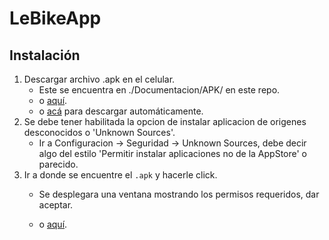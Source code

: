# LeBikeApp

## Instalación

1. Descargar archivo .apk en el celular.
    - Este se encuentra en ./Documentacion/APK/ en este repo.
    - o [aquí](https://github.com/stereo92/LeBikeApp/blob/master/Documentacion/APK/lebike_app_beta_v1.0.0.apk).
    - o [acá](https://github.com/stereo92/LeBikeApp/raw/master/Documentacion/APK/lebike_app_beta_v1.0.0.apk) para descargar automáticamente.
2. Se debe tener habilitada la opcion de instalar aplicacion de origenes desconocidos o 'Unknown Sources'.
    - Ir a Configuracion -> Seguridad -> Unknown Sources, debe decir algo del estilo 'Permitir instalar aplicaciones no de la AppStore' o parecido.
3. Ir a donde se encuentre el `.apk` y hacerle click.
    - Se desplegara una ventana mostrando los permisos requeridos, dar aceptar.
    
    
    - o [aquí](https://github.com/stereo92/LeBikeApp/blob/master/Documentacion/APK/lebike_app_beta_v1.0.0.apk).
